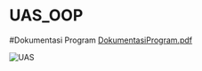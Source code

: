 # UAS_OOP

#Dokumentasi Program
[DokumentasiProgram.pdf](https://github.com/asepalfatih/UAS_OP/files/10416866/DokumentasiProgram.pdf)

![UAS](https://user-images.githubusercontent.com/115930300/212461557-e68ace18-d27e-4bb5-975f-e334ad270a0f.png)
